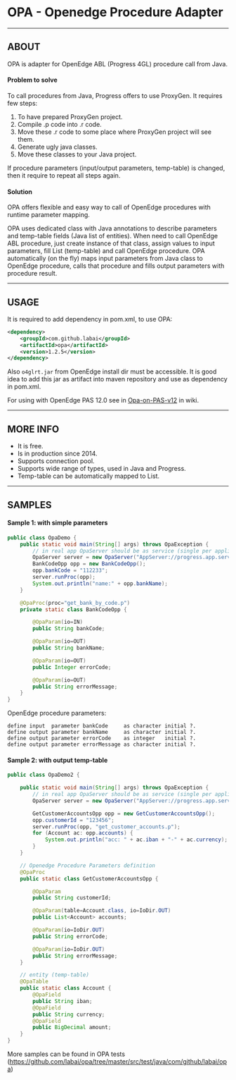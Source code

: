 # OPA - Openedge Procedure Adapter

----
## ABOUT

OPA is adapter for OpenEdge ABL (Progress 4GL) procedure call from Java.

#### Problem to solve

To call procedures from Java, Progress offers to use ProxyGen. It requires few steps:

1. To have prepared ProxyGen project.
2. Compile .p code into .r code.
3. Move these .r code to some place where ProxyGen project will see them.
4. Generate ugly java classes.
5. Move these classes to your Java project.

If procedure parameters (input/output parameters, temp-table) is changed, then it require to repeat all steps again.

#### Solution

OPA offers flexible and easy way to call of OpenEdge procedures with runtime parameter mapping.

OPA uses dedicated class with Java annotations to describe parameters and temp-table fields (Java list of entities). 
When need to call OpenEdge ABL procedure, just create instance of that class, assign values to input parameters, fill List (temp-table) and call OpenEdge procedure.
OPA automatically (on the fly) maps input parameters from Java class to OpenEdge procedure, calls that procedure and fills output parameters with procedure result.

----
## USAGE


It is required to add dependency in pom.xml, to use OPA:
```xml
<dependency>
    <groupId>com.github.labai</groupId>
    <artifactId>opa</artifactId>
    <version>1.2.5</version>
</dependency>
```
Also `o4glrt.jar` from OpenEdge install dir must be accessible. 
It is good idea to add this jar as artifact into maven repository and use as dependency in pom.xml.

For using with OpenEdge PAS 12.0 see in 
[Opa-on-PAS-v12](docs/wiki/Opa-on-PAS-v12.md) in wiki.
  

---
## MORE INFO

- It is free.
- Is in production since 2014.
- Supports connection pool.
- Supports wide range of types, used in Java and Progress.
- Temp-table can be automatically mapped to List.

----
## SAMPLES

#### Sample 1: with simple parameters
```java
public class OpaDemo {
    public static void main(String[] args) throws OpaException {
        // in real app OpaServer should be as service (single per application)
        OpaServer server = new OpaServer("AppServer://progress.app.server/asprosv", "-", "-", SessionModel.STATE_FREE);
        BankCodeOpp opp = new BankCodeOpp();
        opp.bankCode = "112233";
        server.runProc(opp);
        System.out.println("name:" + opp.bankName);
    }

    @OpaProc(proc="get_bank_by_code.p")
    private static class BankCodeOpp {

        @OpaParam(io=IN)
        public String bankCode;

        @OpaParam(io=OUT)
        public String bankName;

        @OpaParam(io=OUT)
        public Integer errorCode;

        @OpaParam(io=OUT)
        public String errorMessage;
    }
}
```
OpenEdge procedure parameters:
```
define input  parameter bankCode     as character initial ?.  
define output parameter bankName     as character initial ?.  
define output parameter errorCode    as integer   initial ?.  
define output parameter errorMessage as character initial ?.  
```

#### Sample 2: with output temp-table
```java
public class OpaDemo2 {

    public static void main(String[] args) throws OpaException {
        // in real app OpaServer should be as service (single per application)
        OpaServer server = new OpaServer("AppServer://progress.app.server/asprosv", "-", "-", SessionModel.STATE_FREE);

        GetCustomerAccountsOpp opp = new GetCustomerAccountsOpp();
        opp.customerId = "123456";
        server.runProc(opp, "get_customer_accounts.p");
        for (Account ac: opp.accounts) {
            System.out.println("acc: " + ac.iban + "-" + ac.currency);
        }
    }

    // Openedge Procedure Parameters definition
    @OpaProc
    public static class GetCustomerAccountsOpp {

        @OpaParam
        public String customerId;

        @OpaParam(table=Account.class, io=IoDir.OUT)
        public List<Account> accounts;

        @OpaParam(io=IoDir.OUT)
        public String errorCode;

        @OpaParam(io=IoDir.OUT)
        public String errorMessage;
    }

    // entity (temp-table)
    @OpaTable
    public static class Account {
        @OpaField
        public String iban;
        @OpaField
        public String currency;
        @OpaField
        public BigDecimal amount;
    }
}
```

More samples can be found in OPA tests (https://github.com/labai/opa/tree/master/src/test/java/com/github/labai/opa)
